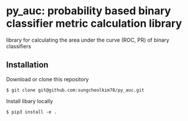 # py_auc: probability based binary classifier metric calculation library

library for calculating the area under the curve (ROC, PR) of binary classifiers

## Installation

Download or clone this repository

```{bash}
$ git clone git@github.com:sungcheolkim78/py_auc.git
```
  
Install libary locally 

```{bash}
$ pip3 install -e . 
```
